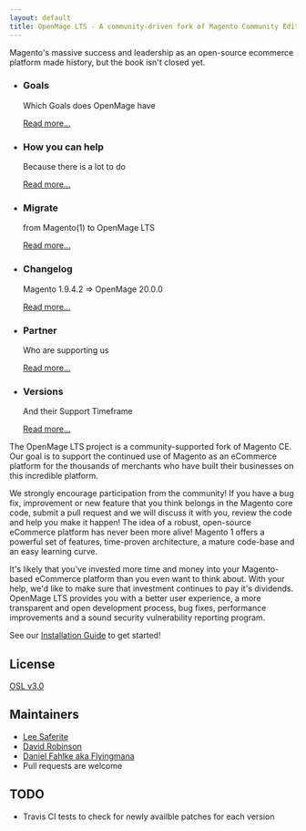 ```yaml
---
layout: default
title: OpenMage LTS - A community-driven fork of Magento Community Edition
---
```

<p>Magento's massive success and leadership as an open-source ecommerce platform made history, but the book isn't closed yet.</p>

<ul>
        <li class="content-navigation-element">
            <h3>Goals</h3>
            <p>Which Goals does OpenMage have</p>
            <a href="/magento-lts/goals.html">
                <p>Read more...</p>
            </a>
        </li>
        <li class="content-navigation-element">
            <h3>How you can help</h3>
            <p>Because there is a lot to do</p>
            <a href="/partners/what-you-can-do.html">
                <p>Read more...</p>
            </a>
        </li>
        <li class="content-navigation-element">
            <h3>Migrate</h3>
            <p>from Magento(1) to OpenMage LTS</p>
            <a href="/magento-lts/migration-guide.html">
                <p>Read more...</p>
            </a>
        </li>
        <li class="content-navigation-element">
            <h3>Changelog</h3>
            <p>Magento 1.9.4.2 => OpenMage 20.0.0</p>
            <a href="/magento-lts/changelog/magento1-openmage-20_0.html">
                <p>Read more...</p>
            </a>
        </li>
    <li class="content-navigation-element">
        <h3>Partner</h3>
        <p>Who are supporting us</p>
        <a href="/partners/index.html">
            <p>Read more...</p>
        </a>
    </li>
    <li class="content-navigation-element">
        <h3>Versions</h3>
        <p>And their Support Timeframe</p>
        <a href="/supported-versions.html">
            <p>Read more...</p>
        </a>
    </li>
</ul>

<p>
        The OpenMage LTS project is a community-supported fork of Magento CE. Our goal is to support the continued use of Magento
        as an eCommerce platform for the thousands of merchants who have built their businesses on this incredible platform.
</p>
<p>
        We strongly encourage participation from the community! If you have a bug fix, improvement or new feature that you think
        belongs in the Magento core code, submit a pull request and we will discuss it with you, review the code and help you make it happen!
        The idea of a robust, open-source eCommerce platform has never been more alive! Magento 1 offers a powerful set of features,
        time-proven architecture, a mature code-base and an easy learning curve.
</p>
<p>
        It's likely that you've invested more time and money into your Magento-based eCommerce platform than you even want to think about.
        With your help, we'd like to make sure that investment continues to pay it's dividends. OpenMage LTS provides you with a better user experience,
        a more transparent and open development process, bug fixes, performance improvements and a sound security vulnerability reporting program.
</p>
<p>
        See our <a href="install.html">Installation Guide</a> to get started!
</p>

<h2>
<a id="license" class="anchor" href="#license" aria-hidden="true"><span class="octicon octicon-link"></span></a>License</h2>

<p><a href="http://opensource.org/licenses/OSL-3.0">OSL v3.0</a></p>

<h2>
<a id="maintainers" class="anchor" href="#maintainers" aria-hidden="true"><span class="octicon octicon-link"></span></a>Maintainers</h2>

<ul>
<li><a href="https://github.com/LeeSaferite">Lee Saferite</a></li>
<li><a href="https://github.com/drobinson">David Robinson</a></li>
<li><a href="https://github.com/Flyingmana">Daniel Fahlke aka Flyingmana</a></li>
<li>Pull requests are welcome</li>
</ul>

<h2>
<a id="todo" class="anchor" href="#todo" aria-hidden="true"><span class="octicon octicon-link"></span></a>TODO</h2>

<ul>
<li>Travis CI tests to check for newly availble patches for each version</li>
</ul>
